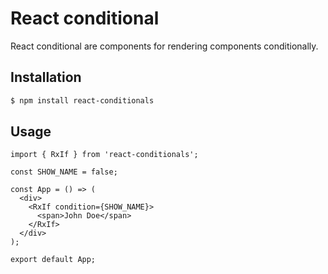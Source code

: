 # React conditional

React conditional are components for rendering components conditionally.

## Installation
```bash
$ npm install react-conditionals
```

## Usage
```tsx
import { RxIf } from 'react-conditionals';

const SHOW_NAME = false;

const App = () => (
  <div>
    <RxIf condition={SHOW_NAME}>
      <span>John Doe</span>
    </RxIf>
  </div>
);

export default App;
```
